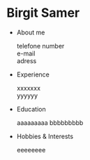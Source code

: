 # Birgit Samer

- About me 
  
  telefone number  
  e-mail   
  adress
  
- Experience

  xxxxxxx  
  yyyyyy
  
- Education

  aaaaaaaaa
  bbbbbbbbb 
 


- Hobbies & Interests

  eeeeeeee  
 
 
